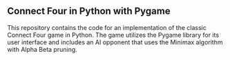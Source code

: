 
## Connect Four in Python with Pygame

This repository contains the code for an implementation of the classic Connect Four game in Python. The game utilizes the Pygame library for its user interface and includes an AI opponent that uses the Minimax algorithm with Alpha Beta pruning.
